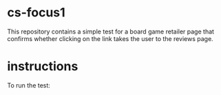 # cs-focus1

This repository contains a simple test for a board game retailer page that confirms whether clicking on the link takes the user to the reviews page.

# instructions

To run the test:
